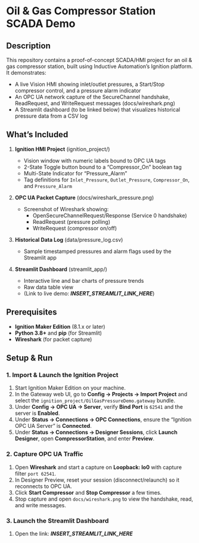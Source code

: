 # Oil & Gas Compressor Station SCADA Demo

## Description

This repository contains a proof-of-concept SCADA/HMI project for an oil & gas compressor station, built using Inductive Automation’s Ignition platform. It demonstrates:

- A live Vision HMI showing inlet/outlet pressures, a Start/Stop compressor control, and a pressure alarm indicator
- An OPC UA network capture of the SecureChannel handshake, ReadRequest, and WriteRequest messages (docs/wireshark.png)
- A Streamlit dashboard (to be linked below) that visualizes historical pressure data from a CSV log

## What’s Included

1. **Ignition HMI Project** (ignition_project/)

   - Vision window with numeric labels bound to OPC UA tags
   - 2-State Toggle button bound to a “Compressor_On” boolean tag
   - Multi-State Indicator for “Pressure_Alarm”
   - Tag definitions for `Inlet_Pressure`, `Outlet_Pressure`, `Compressor_On`, and `Pressure_Alarm`

2. **OPC UA Packet Capture** (docs/wireshark_pressure.png)

   - Screenshot of Wireshark showing:
     - OpenSecureChannelRequest/Response (Service 0 handshake)
     - ReadRequest (pressure polling)
     - WriteRequest (compressor on/off)

3. **Historical Data Log** (data/pressure_log.csv)

   - Sample timestamped pressures and alarm flags used by the Streamlit app

4. **Streamlit Dashboard** (streamlit_app/)
   - Interactive line and bar charts of pressure trends
   - Raw data table view
   - (Link to live demo: **_INSERT_STREAMLIT_LINK_HERE_**)

## Prerequisites

- **Ignition Maker Edition** (8.1.x or later)
- **Python 3.8+** and **pip** (for Streamlit)
- **Wireshark** (for packet capture)

## Setup & Run

### 1. Import & Launch the Ignition Project

1. Start Ignition Maker Edition on your machine.
2. In the Gateway web UI, go to **Config → Projects → Import Project** and select the `ignition_project/OilGasPressureDemo.gateway` bundle.
3. Under **Config → OPC UA → Server**, verify **Bind Port** is `62541` and the server is **Enabled**.
4. Under **Status → Connections → OPC Connections**, ensure the “Ignition OPC UA Server” is **Connected**.
5. Under **Status → Connections → Designer Sessions**, click **Launch Designer**, open **CompressorStation**, and enter **Preview**.

### 2. Capture OPC UA Traffic

1. Open **Wireshark** and start a capture on **Loopback: lo0** with capture filter `port 62541`.
2. In Designer Preview, reset your session (disconnect/relaunch) so it reconnects to OPC UA.
3. Click **Start Compressor** and **Stop Compressor** a few times.
4. Stop capture and open `docs/wireshark.png` to view the handshake, read, and write messages.

### 3. Launch the Streamlit Dashboard

1. Open the link: **_INSERT_STREAMLIT_LINK_HERE_**
